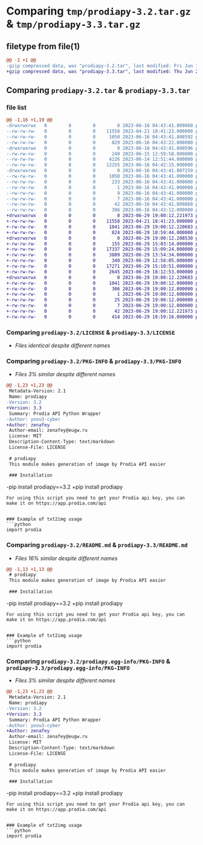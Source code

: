 # Comparing `tmp/prodiapy-3.2.tar.gz` & `tmp/prodiapy-3.3.tar.gz`

## filetype from file(1)

```diff
@@ -1 +1 @@
-gzip compressed data, was "prodiapy-3.2.tar", last modified: Fri Jun 16 04:43:41 2023, max compression
+gzip compressed data, was "prodiapy-3.3.tar", last modified: Thu Jun 29 19:00:12 2023, max compression
```

## Comparing `prodiapy-3.2.tar` & `prodiapy-3.3.tar`

### file list

```diff
@@ -1,16 +1,19 @@
-drwxrwxrwx   0        0        0        0 2023-06-16 04:43:41.809860 prodiapy-3.2/
--rw-rw-rw-   0        0        0    11558 2023-04-21 18:41:23.000000 prodiapy-3.2/LICENSE
--rw-rw-rw-   0        0        0     1050 2023-06-16 04:43:41.808592 prodiapy-3.2/PKG-INFO
--rw-rw-rw-   0        0        0      829 2023-06-16 04:43:22.000000 prodiapy-3.2/README.md
-drwxrwxrwx   0        0        0        0 2023-06-16 04:43:41.800596 prodiapy-3.2/prodia/
--rw-rw-rw-   0        0        0      240 2023-06-15 12:59:58.000000 prodiapy-3.2/prodia/__init__.py
--rw-rw-rw-   0        0        0     4226 2023-06-14 12:51:44.000000 prodiapy-3.2/prodia/ext.py
--rw-rw-rw-   0        0        0    12255 2023-06-16 04:42:15.000000 prodiapy-3.2/prodia/main.py
-drwxrwxrwx   0        0        0        0 2023-06-16 04:43:41.807259 prodiapy-3.2/prodiapy.egg-info/
--rw-rw-rw-   0        0        0     1050 2023-06-16 04:43:41.000000 prodiapy-3.2/prodiapy.egg-info/PKG-INFO
--rw-rw-rw-   0        0        0      233 2023-06-16 04:43:41.000000 prodiapy-3.2/prodiapy.egg-info/SOURCES.txt
--rw-rw-rw-   0        0        0        1 2023-06-16 04:43:41.000000 prodiapy-3.2/prodiapy.egg-info/dependency_links.txt
--rw-rw-rw-   0        0        0        9 2023-06-16 04:43:41.000000 prodiapy-3.2/prodiapy.egg-info/requires.txt
--rw-rw-rw-   0        0        0        7 2023-06-16 04:43:41.000000 prodiapy-3.2/prodiapy.egg-info/top_level.txt
--rw-rw-rw-   0        0        0       42 2023-06-16 04:43:41.809860 prodiapy-3.2/setup.cfg
--rw-rw-rw-   0        0        0      396 2023-06-16 04:43:12.000000 prodiapy-3.2/setup.py
+drwxrwxrwx   0        0        0        0 2023-06-29 19:00:12.221973 prodiapy-3.3/
+-rw-rw-rw-   0        0        0    11558 2023-04-21 18:41:23.000000 prodiapy-3.3/LICENSE
+-rw-rw-rw-   0        0        0     1041 2023-06-29 19:00:12.220683 prodiapy-3.3/PKG-INFO
+-rw-rw-rw-   0        0        0      824 2023-06-29 18:59:44.000000 prodiapy-3.3/README.md
+drwxrwxrwx   0        0        0        0 2023-06-29 19:00:12.208530 prodiapy-3.3/prodia/
+-rw-rw-rw-   0        0        0      155 2023-06-29 15:03:14.000000 prodiapy-3.3/prodia/__init__.py
+-rw-rw-rw-   0        0        0    17337 2023-06-29 15:09:24.000000 prodiapy-3.3/prodia/async_prodia.py
+-rw-rw-rw-   0        0        0     3809 2023-06-29 13:54:34.000000 prodiapy-3.3/prodia/constants.py
+-rw-rw-rw-   0        0        0      340 2023-06-29 12:58:05.000000 prodiapy-3.3/prodia/exceptions.py
+-rw-rw-rw-   0        0        0    17271 2023-06-29 15:10:51.000000 prodiapy-3.3/prodia/sync_prodia.py
+-rw-rw-rw-   0        0        0     2645 2023-06-29 18:12:53.000000 prodiapy-3.3/prodia/utils.py
+drwxrwxrwx   0        0        0        0 2023-06-29 19:00:12.220683 prodiapy-3.3/prodiapy.egg-info/
+-rw-rw-rw-   0        0        0     1041 2023-06-29 19:00:12.000000 prodiapy-3.3/prodiapy.egg-info/PKG-INFO
+-rw-rw-rw-   0        0        0      306 2023-06-29 19:00:12.000000 prodiapy-3.3/prodiapy.egg-info/SOURCES.txt
+-rw-rw-rw-   0        0        0        1 2023-06-29 19:00:12.000000 prodiapy-3.3/prodiapy.egg-info/dependency_links.txt
+-rw-rw-rw-   0        0        0       25 2023-06-29 19:00:12.000000 prodiapy-3.3/prodiapy.egg-info/requires.txt
+-rw-rw-rw-   0        0        0        7 2023-06-29 19:00:12.000000 prodiapy-3.3/prodiapy.egg-info/top_level.txt
+-rw-rw-rw-   0        0        0       42 2023-06-29 19:00:12.221973 prodiapy-3.3/setup.cfg
+-rw-rw-rw-   0        0        0      414 2023-06-29 18:59:16.000000 prodiapy-3.3/setup.py
```

### Comparing `prodiapy-3.2/LICENSE` & `prodiapy-3.3/LICENSE`

 * *Files identical despite different names*

### Comparing `prodiapy-3.2/PKG-INFO` & `prodiapy-3.3/PKG-INFO`

 * *Files 3% similar despite different names*

```diff
@@ -1,23 +1,23 @@
 Metadata-Version: 2.1
 Name: prodiapy
-Version: 3.2
+Version: 3.3
 Summary: Prodia API Python Wrapper
-Author: yoou3-cyber
+Author: zenafey
 Author-email: zenafey@eugw.ru
 License: MIT
 Description-Content-Type: text/markdown
 License-File: LICENSE
 
 # prodiapy
 This module makes generation of image by Prodia API easier
 
 ### Installation 
 ```
-pip install prodiapy==3.2
+pip install prodiapy
 ```
 For using this script you need to get your Prodia api key, you can make it on https://app.prodia.com/api
 
 
 ### Example of txt2img usage
 ```python
 import prodia
```

### Comparing `prodiapy-3.2/README.md` & `prodiapy-3.3/README.md`

 * *Files 16% similar despite different names*

```diff
@@ -1,13 +1,13 @@
 # prodiapy
 This module makes generation of image by Prodia API easier
 
 ### Installation 
 ```
-pip install prodiapy==3.2
+pip install prodiapy
 ```
 For using this script you need to get your Prodia api key, you can make it on https://app.prodia.com/api
 
 
 ### Example of txt2img usage
 ```python
 import prodia
```

### Comparing `prodiapy-3.2/prodiapy.egg-info/PKG-INFO` & `prodiapy-3.3/prodiapy.egg-info/PKG-INFO`

 * *Files 3% similar despite different names*

```diff
@@ -1,23 +1,23 @@
 Metadata-Version: 2.1
 Name: prodiapy
-Version: 3.2
+Version: 3.3
 Summary: Prodia API Python Wrapper
-Author: yoou3-cyber
+Author: zenafey
 Author-email: zenafey@eugw.ru
 License: MIT
 Description-Content-Type: text/markdown
 License-File: LICENSE
 
 # prodiapy
 This module makes generation of image by Prodia API easier
 
 ### Installation 
 ```
-pip install prodiapy==3.2
+pip install prodiapy
 ```
 For using this script you need to get your Prodia api key, you can make it on https://app.prodia.com/api
 
 
 ### Example of txt2img usage
 ```python
 import prodia
```

